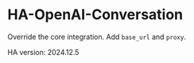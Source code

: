 # HA-OpenAI-Conversation

Override the core integration. Add `base_url` and `proxy`.

HA version: 2024.12.5
